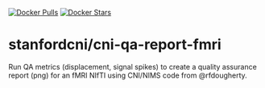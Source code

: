[![Docker Pulls](https://img.shields.io/docker/pulls/stanfordcni/cni-qa-report-fmri.svg)](https://hub.docker.com/r/stanfordcni/cni-qa-report-fmri/)
[![Docker Stars](https://img.shields.io/docker/stars/stanfordcni/cni-qa-report-fmri.svg)](https://hub.docker.com/r/stanfordcni/cni-qa-report-fmri/)

# stanfordcni/cni-qa-report-fmri
Run QA metrics (displacement, signal spikes) to create a quality assurance report (png) for an fMRI NIfTI using CNI/NIMS code from @rfdougherty.
